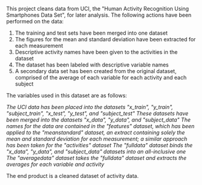 This project cleans data from UCI, the "Human Activity Recognition Using Smartphones Data Set", for later analysis. The following actions have been performed on the data:

1. The training and test sets have been merged into one dataset
2. The figures for the mean and standard deviation have been extracted for each measurement
3. Descriptive activity names have been given to the activities in the dataset
4. The dataset has been labeled with descriptive variable names
5. A secondary data set has been created from the original dataset, comprised of the average of each variable for each activity and each subject

The variables used in this dataset are as follows:

*The UCI data has been placed into the datasets "x_train", "y_train", "subject_train", "x_test", "y_test", and "subject_test"*
*These datasets have been merged into the datasets "x_data", "y_data", and "subject_data"*
*The names for the data are contained in the "features" dataset, which has been applied to the "meanstandard" dataset, an extract containing solely the mean and standard deviation for each measurement; a similar approach has been taken for the "activities" dataset*
*The "fulldata" dataset binds the "x_data", "y_data", and "subject_data" datasets into an all-inclusive one*
*The "averagedata" dataset takes the "fulldata" dataset and extracts the averages for each variable and activity*

The end product is a cleaned dataset of activity data.
